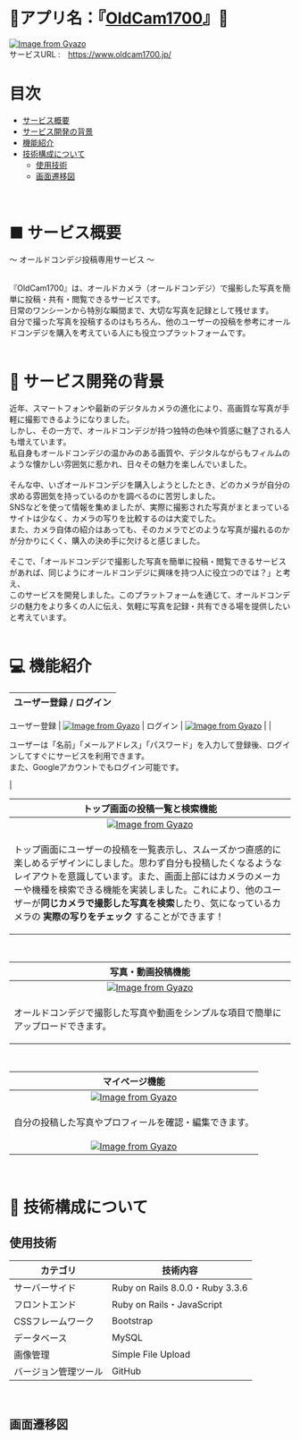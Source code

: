 # 📸アプリ名：『<a href="https://www.oldcam1700.jp/">OldCam1700</a>』📸
[![Image from Gyazo](https://i.gyazo.com/54ec38747e3e4742e03a46a17b6b96ca.png)](https://gyazo.com/54ec38747e3e4742e03a46a17b6b96ca)
<br>
サービスURL :　https://www.oldcam1700.jp/
<br>

# 目次
- [サービス概要](#-サービス概要)
- [サービス開発の背景](#-サービス開発の背景)
- [機能紹介](#-機能紹介)
- [技術構成について](#-技術構成について)
  - [使用技術](#使用技術)
  - [画面遷移図](#画面遷移図)<br>
<br>

#  ■ サービス概要
〜 オールドコンデジ投稿専用サービス 〜<br>
<br>

『OldCam1700』は、オールドカメラ（オールドコンデジ）で撮影した写真を簡単に投稿・共有・閲覧できるサービスです。<br>
日常のワンシーンから特別な瞬間まで、大切な写真を記録として残せます。<br>
自分で撮った写真を投稿するのはもちろん、他のユーザーの投稿を参考にオールドコンデジを購入を考えている人にも役立つプラットフォームです。<br>
<br>

# 📖 サービス開発の背景
近年、スマートフォンや最新のデジタルカメラの進化により、高画質な写真が手軽に撮影できるようになりました。<br>
しかし、その一方で、オールドコンデジが持つ独特の色味や質感に魅了される人も増えています。<br>
私自身もオールドコンデジの温かみのある画質や、デジタルながらもフィルムのような懐かしい雰囲気に惹かれ、日々その魅力を楽しんでいました。<br>
<br>
そんな中、いざオールドコンデジを購入しようとしたとき、どのカメラが自分の求める雰囲気を持っているのかを調べるのに苦労しました。<br>
SNSなどを使って情報を集めましたが、実際に撮影された写真がまとまっているサイトは少なく、カメラの写りを比較するのは大変でした。<br>
また、カメラ自体の紹介はあっても、そのカメラでどのような写真が撮れるのかが分かりにくく、購入の決め手に欠けると感じました。<br>
<br>
そこで、「オールドコンデジで撮影した写真を簡単に投稿・閲覧できるサービスがあれば、同じようにオールドコンデジに興味を持つ人に役立つのでは？」と考え、<br>
このサービスを開発しました。このプラットフォームを通じて、オールドコンデジの魅力をより多くの人に伝え、気軽に写真を記録・共有できる場を提供したいと考えています。<br>
<br>

# 💻 機能紹介

| ユーザー登録 / ログイン |
| :---: | 
ユーザー登録
| [![Image from Gyazo](https://i.gyazo.com/7fd003b744905ee3eaab442d948a0c92.png)](https://gyazo.com/7fd003b744905ee3eaab442d948a0c92) |
ログイン
| [![Image from Gyazo](https://i.gyazo.com/3acc53174f360fc086044d9144836010.png)](https://gyazo.com/3acc53174f360fc086044d9144836010) |
| <p align="left">ユーザーは「名前」「メールアドレス」「パスワード」を入力して登録後、ログインしてすぐにサービスを利用できます。<br>また、Googleアカウントでもログイン可能です。</p> |
<br>

| トップ画面の投稿一覧と検索機能 |
| :---: | 
| [![Image from Gyazo](https://i.gyazo.com/f6c39a8cd670fbb9853d30524907f7cd.jpg)](https://gyazo.com/f6c39a8cd670fbb9853d30524907f7cd) |
| <p align="left">トップ画面にユーザーの投稿を一覧表示し、スムーズかつ直感的に楽しめるデザインにしました。思わず自分も投稿したくなるようなレイアウトを意識しています。また、画面上部にはカメラのメーカーや機種を検索できる機能を実装しました。これにより、他のユーザーが**同じカメラで撮影した写真を検索**したり、気になっているカメラの **実際の写りをチェック** することができます！</p> |
<br>

| 写真・動画投稿機能 |
| :---: | 
| [![Image from Gyazo](https://i.gyazo.com/bf710475b816b3b514beb4ed110adf89.png)](https://gyazo.com/bf710475b816b3b514beb4ed110adf89) |
| <p align="left">オールドコンデジで撮影した写真や動画をシンプルな項目で簡単にアップロードできます。</p> |
<br>

| マイページ機能 |
| :---: | 
| [![Image from Gyazo](https://i.gyazo.com/44aa4d285eefd66131e1e9c0c49bbbfa.jpg)](https://gyazo.com/44aa4d285eefd66131e1e9c0c49bbbfa) |
| <p align="left">自分の投稿した写真やプロフィールを確認・編集できます。</p> |
| [![Image from Gyazo](https://i.gyazo.com/7a2bb11a1f532fe56bbbd613e780b922.png)](https://gyazo.com/7a2bb11a1f532fe56bbbd613e780b922) |
<br>

# 🔧 技術構成について

## 使用技術
| カテゴリ | 技術内容 |
| --- | --- | 
| サーバーサイド | Ruby on Rails 8.0.0・Ruby 3.3.6 |
| フロントエンド | Ruby on Rails・JavaScript |
| CSSフレームワーク | Bootstrap |
| データベース | MySQL |
| 画像管理 | Simple File Upload |
| バージョン管理ツール | GitHub |
<br>

## 画面遷移図
